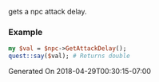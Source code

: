 gets a npc attack delay.
### Example

```perl
my $val = $npc->GetAttackDelay();
quest::say($val); # Returns double
```


Generated On 2018-04-29T00:30:15-07:00